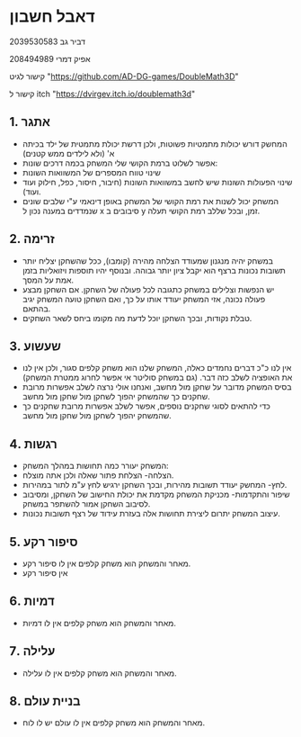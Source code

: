 # דאבל חשבון

דביר גב 2039530583

אפיק דמרי 208494989

קישור לגיט  "https://github.com/AD-DG-games/DoubleMath3D"

קישור ל itch  "https://dvirgev.itch.io/doublemath3d"
## 1. אתגר
* המחשק דורש יכולות מתמטיות פשוטות, ולכן דרשת יכולת מתמטית של ילד בכיתה א' (ולא לילדים ממש קטנים)
* אפשר לשלוט ברמת הקושי שלי המשחק בכמה דרכים שונות:
* שינוי טווח המספרים של המשוואות השונות
* שינוי הפעולות השונות שיש לחשב במשוואות השונות (חיבור, חיסור, כפל, חילוק ועוד ועוד).
* המשחק יכול לשנות את רמת הקושי של המשחק באופן דינאמי ע"י שלבים שונים שנמדדים במענה נכון ל x סיבובים ב y זמן, ובכל שללב רמת הקושי תעלה.
## 2. זרימה
* במשחק יהיה מנגנון שמעודד הצלחה מהירה (קומבו), ככל שהשחקן יצליח יותר תשובות נכונות ברצף הוא יקבל ציון יותר גבוהה. ובנוסף  יהיו תוספות ויזואליות בזמן אמת על המסך.
* יש הנפשות וצלילים במשחק כתגובה לכל פעולה של השחקן.  אם השחקן מבצע פעולה נכונה, אזי המשחק יעודד אותו על כך, ואם השחקן טועה המשחק יגיב בהתאם.
* טבלת נקודות, ובכך השחקן יוכל לדעת מה מקומו ביחס לשאר השחקים.

## 3. שעשוע
* אין לנו כ"כ דברים נחמדים כאלה, המשחק שלנו הוא משחק קלפים סגור, ולכן אין לנו את האופציה לשלב כזה דבר. (גם במשחק סוליטר אי אפשר לחרוג ממטרת המשחק)
* בסיס המשחק מדובר על שחקן מול מחשב, ואנחנו  אולי נרצה לשלב אפשרות מרובת שחקנים כך שהמשחק יהפוך לשחקן מול שחקן מול מחשב.
* כדי להתאים לסוגי שחקנים נוספים, אפשר לשלב אפשרות מרובת שחקנים כך שהמשחק יהפוך לשחקן מול שחקן מול מחשב.

## 4. רגשות
*	המשחק יעורר כמה תחושות במהלך המשחק:
*	הצלחה- הצלחת פתור שאלה ולכן אתה מוצלח.
*	לחץ- המחשק יעודד תשובות מהירות, ובכך השחקן ירגיש לחץ ע"מ לתור במהירות.
*	שיפור והתקדמות- מכניקת המשחק מקדמת את יכולת החישוב של השחקן, ומסיבוב לסיבוב השחקן אמור להשתפר במשחק.
*	עיצוב המשחק יתרום ליצירת תחושות אלה בעזרת עידוד של רצף תשובות נכונות.

## 5. סיפור רקע
*	מאחר והמשחק הוא משחק קלפים אין לו סיפור רקע.
*	אין סיפור רקע

## 6. דמיות
* מאחר והמשחק הוא משחק קלפים אין לו דמיות.

## 7. עלילה
* מאחר והמשחק הוא משחק קלפים אין לו עלילה.

## 8. בניית עולם
* מאחר והמשחק הוא משחק קלפים אין לו עולם יש לו לוח.
